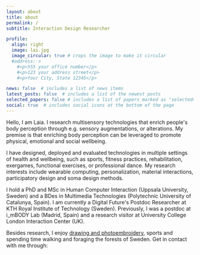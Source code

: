 ```yaml
---
layout: about
title: about
permalink: /
subtitle: Interaction Design Researcher

profile:
  align: right
  image: lai.jpg
  image_circular: true # crops the image to make it circular
  #address: >
    #<p>555 your office number</p>
    #<p>123 your address street</p>
    #<p>Your City, State 12345</p>

news: false  # includes a list of news items
latest_posts: false  # includes a list of the newest posts
selected_papers: false # includes a list of papers marked as "selected={true}"
social: true  # includes social icons at the bottom of the page
---
```


Hello, I am Laia. I research multisensory technologies that enrich people's body perception through e.g. sensory augmentations, or alterations. My premise is that enriching body perception can be leveraged to promote physical, emotional and social wellbeing. 

I have designed, deployed and evaluated technologies in multiple settings of health and wellbeing, such as sports, fitness practices, rehabilitation, exergames, functional exercises, or professional dance. My research interests include wearable computing, personalization, material interactions, participatory design and soma design methods. 

I hold a PhD and MSc in Human Computer Interaction (Uppsala University, Sweden) and a BDes in Multimedia Technologies (Polytechnic University of Catalunya, Spain). I am currently a Digital Future's Postdoc Researcher at KTH Royal Institute of Technology (Sweden). Previously, I was a postdoc at i_mBODY Lab (Madrid, Spain) and a research visitor at University College London Interaction Center (UK).

Besides research, I enjoy [drawing and photoembroidery](https://www.instagram.com/laia.trmvdl/), sports and spending time walking and foraging the forests of Sweden. Get in contact with me through:
